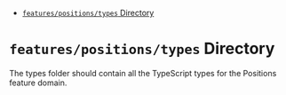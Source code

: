 <!-- START doctoc generated TOC please keep comment here to allow auto update -->
<!-- DON'T EDIT THIS SECTION, INSTEAD RE-RUN doctoc TO UPDATE -->

- [`features/positions/types` Directory](#featurespositionstypes-directory)

<!-- END doctoc generated TOC please keep comment here to allow auto update -->

# `features/positions/types` Directory

The types folder should contain all the TypeScript types for the Positions feature domain.
